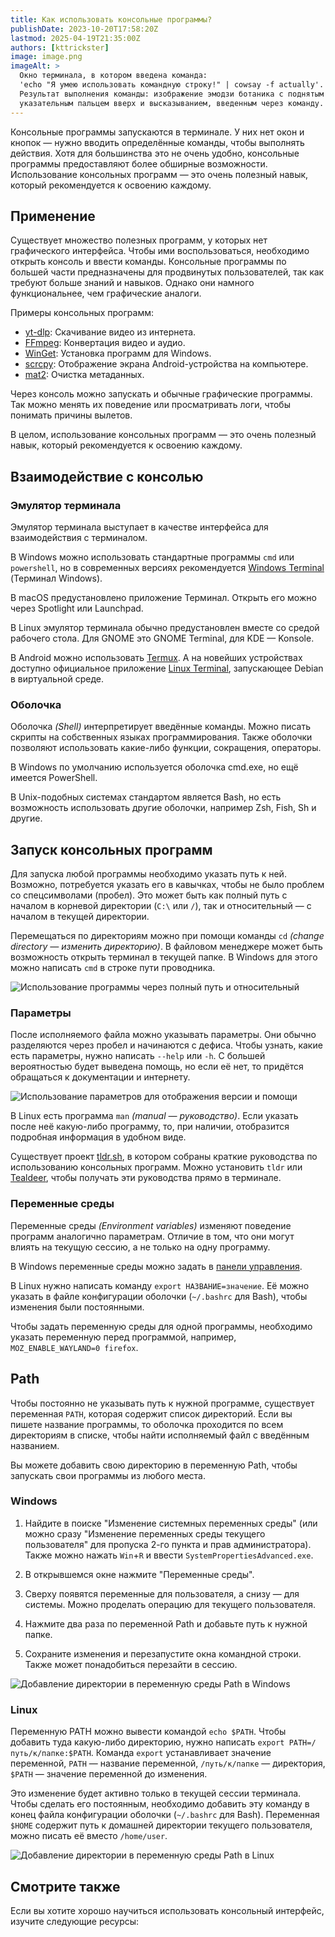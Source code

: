 ```yaml
---
title: Как использовать консольные программы?
publishDate: 2023-10-20T17:58:20Z
lastmod: 2025-04-19T21:35:00Z
authors: [kttrickster]
image: image.png
imageAlt: >
  Окно терминала, в котором введена команда:
  'echo "Я умею использовать командную строку!" | cowsay -f actually'.
  Результат выполнения команды: изображение эмодзи ботаника с поднятым
  указательным пальцем вверх и высказыванием, введенным через команду.
---
```


Консольные программы запускаются в терминале. У них нет окон и кнопок — нужно
вводить определённые команды, чтобы выполнять действия. Хотя для большинства это
не очень удобно, консольные программы предоставляют более обширные возможности.
Использование консольных программ — это очень полезный навык, который
рекомендуется к освоению каждому.

<!--more-->

## Применение

Существует множество полезных программ, у которых нет графического интерфейса.
Чтобы ими воспользоваться, необходимо открыть консоль и ввести команды.
Консольные программы по большей части предназначены для продвинутых
пользователей, так как требуют больше знаний и навыков. Однако они намного
функциональнее, чем графические аналоги.

Примеры консольных программ:
- [yt-dlp](/wiki/yt-dlp): Скачивание видео из интернета.
- [FFmpeg](/wiki/ffmpeg): Конвертация видео и аудио.
- [WinGet](/wiki/winget): Установка программ для Windows.
- [scrcpy](/wiki/scrcpy): Отображение экрана Android-устройства на компьютере.
- [mat2](https://t.me/KoolTechTricks/292): Очистка метаданных.

Через консоль можно запускать и обычные графические программы. Так можно менять
их поведение или просматривать логи, чтобы понимать причины вылетов.

В целом, использование консольных программ — это очень полезный навык, который
рекомендуется к освоению каждому.

## Взаимодействие с консолью

### Эмулятор терминала

Эмулятор терминала выступает в качестве интерфейса для взаимодействия с
терминалом.

В Windows можно использовать стандартные программы `cmd` или `powershell`, но в
современных версиях рекомендуется
[Windows Terminal](https://apps.microsoft.com/detail/9n0dx20hk701) (Терминал
Windows).

В macOS предустановлено приложение Терминал. Открыть его можно через Spotlight
или Launchpad.

В Linux эмулятор терминала обычно предустановлен вместе со средой рабочего
стола. Для GNOME это GNOME Terminal, для KDE — Konsole.

В Android можно использовать [Termux]. А на новейших устройствах доступно
официальное приложение [Linux Terminal], запускающее Debian в виртуальной среде.

[Linux Terminal]: https://www.androidpolice.com/android-15-linux-terminal-app
[Termux]: https://termux.dev

### Оболочка

Оболочка *(Shell)* интерпретирует введённые команды. Можно писать скрипты на
собственных языках программирования. Также оболочки позволяют использовать
какие-либо функции, сокращения, операторы.

В Windows по умолчанию используется оболочка cmd.exe, но ещё имеется PowerShell.

В Unix-подобных системах стандартом является Bash, но есть возможность
использовать другие оболочки, например Zsh, Fish, Sh и другие.

## Запуск консольных программ

Для запуска любой программы необходимо указать путь к ней. Возможно,
потребуется указать его в кавычках, чтобы не было проблем со спецсимволами
(пробел). Это может быть как полный путь с началом в корневой директории (`C:\`
или `/`), так и относительный — с началом в текущей директории.

Перемещаться по директориям можно при помощи команды `cd` *(change directory —
изменить директорию)*. В файловом менеджере может быть возможность открыть
терминал в текущей папке. В Windows для этого можно написать `cmd` в строке пути
проводника.

![Использование программы через полный путь и относительный](paths.png)

### Параметры

После исполняемого файла можно указывать параметры. Они обычно разделяются
через пробел и начинаются с дефиса. Чтобы узнать, какие есть параметры, нужно
написать `--help` или `-h`. С большей вероятностью будет выведена помощь, но
если её нет, то придётся обращаться к документации и интернету.

![Использование параметров для отображения версии и помощи](options.png)

В Linux есть программа `man` *(manual — руководство)*. Если указать после неё
какую-либо программу, то, при наличии, отобразится подробная информация в
удобном виде.

Существует проект [tldr.sh], в котором собраны краткие руководства по
использованию консольных программ. Можно установить `tldr` или [Tealdeer], чтобы
получать эти руководства прямо в терминале.

[tldr.sh]: https://tldr.sh
[Tealdeer]: https://github.com/tealdeer-rs/tealdeer#readme

### Переменные среды

Переменные среды *(Environment variables)* изменяют поведение программ
аналогично параметрам. Отличие в том, что они могут влиять на текущую сессию, а
не только на одну программу.

В Windows переменные среды можно задать в [панели управления](#windows).

В Linux нужно написать команду `export НАЗВАНИЕ=значение`. Её можно указать в
файле конфигурации оболочки (`~/.bashrc` для Bash), чтобы изменения были
постоянными.

Чтобы задать переменную среды для одной программы, необходимо
указать переменную перед программой, например, `MOZ_ENABLE_WAYLAND=0 firefox`.

## Path

Чтобы постоянно не указывать путь к нужной программе, существует переменная
`PATH`, которая содержит список директорий. Если вы пишете название программы,
то оболочка проходится по всем директориям в списке, чтобы найти исполняемый
файл с введённым названием.

Вы можете добавить свою директорию в переменную Path, чтобы запускать свои
программы из любого места.

### Windows

1. Найдите в поиске "Изменение системных переменных среды" (или можно сразу
"Изменение переменных среды текущего пользователя" для пропуска 2-го пункта и
прав администратора). Также можно нажать `Win`+`R` и ввести
`SystemPropertiesAdvanced.exe`.

2. В открывшемся окне нажмите "Переменные среды".

3. Сверху появятся переменные для пользователя, а снизу — для системы. Можно
проделать операцию для текущего пользователя.

4. Нажмите два раза по переменной Path и добавьте путь к нужной папке.

5. Сохраните изменения и перезапустите окна командной строки. Также может
понадобиться перезайти в сессию.

![Добавление директории в переменную среды Path в Windows](path-windows.png)

### Linux

Переменную PATH можно вывести командой `echo $PATH`. Чтобы добавить туда
какую-либо директорию, нужно написать `export PATH=/путь/к/папке:$PATH`.
Команда `export` устанавливает значение переменной, `PATH` — название
переменной, `/путь/к/папке` — директория, `$PATH` — значение переменной до
изменения.

Это изменение будет активно только в текущей сессии терминала. Чтобы сделать
его постоянным, необходимо добавить эту команду в конец файла конфигурации
оболочки (`~/.bashrc` для Bash). Переменная `$HOME` содержит путь к домашней
директории текущего пользователя, можно писать её вместо `/home/user`.

![Добавление директории в переменную среды Path в Linux](path-linux.png)

## Смотрите также

Если вы хотите хорошо научиться использовать консольный интерфейс, изучите
следующие ресурсы:
